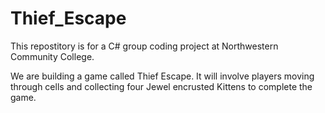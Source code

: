 # Thief_Escape
This repostitory is for a C# group coding project at Northwestern Community College.

We are building a game called Thief Escape. It will involve players moving through cells and collecting four Jewel encrusted
Kittens to complete the game.
